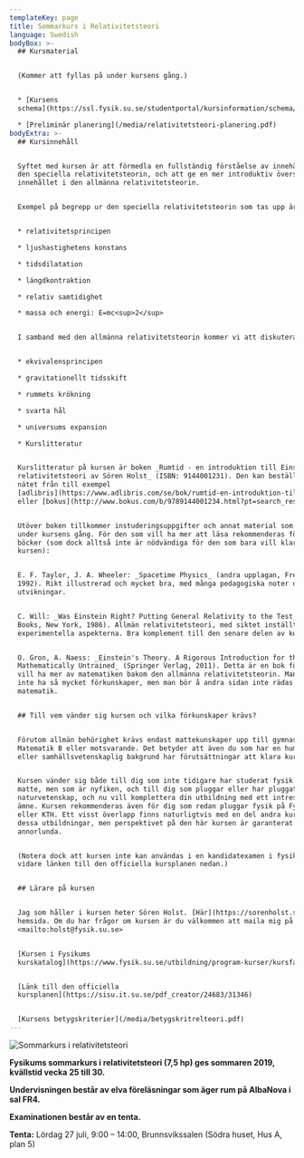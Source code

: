 ```yaml
---
templateKey: page
title: Sommarkurs i Relativitetsteori
language: Swedish
bodyBox: >-
  ## Kursmaterial


  (Kommer att fyllas på under kursens gång.)


  * [Kursens
  schema](https://ssl.fysik.su.se/studentportal/kursinformation/schema/makepdf.php?kurs=FK1018)

  * [Preliminär planering](/media/relativitetsteori-planering.pdf)
bodyExtra: >-
  ## Kursinnehåll


  Syftet med kursen är att förmedla en fullständig förståelse av innehållet i
  den speciella relativitetsteorin, och att ge en mer introduktiv översikt av
  innehållet i den allmänna relativitetsteorin. 


  Exempel på begrepp ur den speciella relativitetsteorin som tas upp är 


  * relativitetsprincipen

  * ljushastighetens konstans

  * tidsdilatation

  * längdkontraktion

  * relativ samtidighet

  * massa och energi: E=mc<sup>2</sup>


  I samband med den allmänna relativitetsteorin kommer vi att diskutera 


  * ekvivalensprincipen

  * gravitationellt tidsskift

  * rummets krökning

  * svarta hål

  * universums expansion

  * Kurslitteratur


  Kurslitteratur på kursen är boken _Rumtid - en introduktion till Einsteins
  relativitetsteori av Sören Holst_ (ISBN: 9144001231). Den kan beställas via
  nätet från till exempel
  [adlibris](https://www.adlibris.com/se/bok/rumtid-en-introduktion-till-einsteins-relativitetsteori-9789144001234)
  eller [bokus](http://www.bokus.com/b/9789144001234.html?pt=search_result). 


  Utöver boken tillkommer instuderingsuppgifter och annat material som delas ut
  under kursens gång. För den som vill ha mer att läsa rekommenderas följande
  böcker (som dock alltså inte är nödvändiga för den som bara vill klara av
  kursen): 


  E. F. Taylor, J. A. Wheeler: _Spacetime Physics_ (andra upplagan, Freeman,
  1992). Rikt illustrerad och mycket bra, med många pedagogiska noter och
  utvikningar. 


  C. Will: _Was Einstein Right? Putting General Relativity to the Test_ (Basic
  Books, New York, 1986). Allmän relativitetsteori, med siktet inställt på de
  experimentella aspekterna. Bra komplement till den senare delen av kursen. 


  O. Gron, A. Naess: _Einstein's Theory. A Rigorous Introduction for the
  Mathematically Untrained_ (Springer Verlag, 2011). Detta är en bok för den som
  vill ha mer av matematiken bakom den allmänna relativitetsteorin. Man behöver
  inte ha så mycket förkunskaper, men man bör å andra sidan inte rädas
  matematik. 


  ## Till vem vänder sig kursen och vilka förkunskaper krävs?


  Förutom allmän behörighet krävs endast mattekunskaper upp till gymnasiets
  Matematik B eller motsvarande. Det betyder att även du som har en humanistisk
  eller samhällsvetenskaplig bakgrund har förutsättningar att klara kursen. 


  Kursen vänder sig både till dig som inte tidigare har studerat fysik och
  matte, men som är nyfiken, och till dig som pluggar eller har pluggat
  naturvetenskap, och nu vill komplettera din utbildning med ett intressant
  ämne. Kursen rekommenderas även för dig som redan pluggar fysik på Fysikum
  eller KTH. Ett visst överlapp finns naturligtvis med en del andra kurser på
  dessa utbildningar, men perspektivet på den här kursen är garanterat
  annorlunda. 


  (Notera dock att kursen inte kan användas i en kandidatexamen i fysik. Se
  vidare länken till den officiella kursplanen nedan.) 


  ## Lärare på kursen


  Jag som håller i kursen heter Sören Holst. [Här](https://sorenholst.se) är min
  hemsida. Om du har frågor om kursen är du välkommen att maila mig på
  <mailto:holst@fysik.su.se> 


  [Kursen i Fysikums
  kurskatalog](https://www.fysik.su.se/utbildning/program-kurser/kursfakta-och-scheman?kurs=FK1018)


  [Länk till den officiella
  kursplanen](https://sisu.it.su.se/pdf_creator/24683/31346)


  [Kursens betygskriterier](/media/betygskritrelteori.pdf)
---
```

![Sommarkurs i relativitetsteori](/media/grav_lens150914.jpg)

**Fysikums sommarkurs i relativitetsteori (7,5 hp) ges sommaren 2019, kvällstid vecka 25 till 30.**

**Undervisningen består av elva föreläsningar som äger rum på AlbaNova i sal FR4.**

**Examinationen består av en tenta.**

**Tenta:**
Lördag 27 juli, 9:00 – 14:00,
Brunnsvikssalen (Södra huset, Hus A, plan 5)


